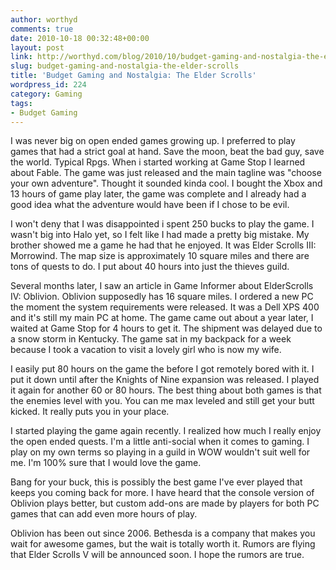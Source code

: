 ```yaml
---
author: worthyd
comments: true
date: 2010-10-18 00:32:48+00:00
layout: post
link: http://worthyd.com/blog/2010/10/budget-gaming-and-nostalgia-the-elder-scrolls/
slug: budget-gaming-and-nostalgia-the-elder-scrolls
title: 'Budget Gaming and Nostalgia: The Elder Scrolls'
wordpress_id: 224
category: Gaming
tags:
- Budget Gaming
---
```


I was never big on open ended games growing up.  I preferred to play games that had a strict goal at hand. Save the moon, beat the bad guy, save the world.  Typical Rpgs. When i started working at Game Stop I learned about Fable. The game was just released and the main tagline was "choose your own adventure".  Thought it sounded kinda cool.  I bought the Xbox and 13 hours of game play later, the game was complete and I already had a good idea what the adventure would have been if I chose to be evil.

I won't deny that I was disappointed i spent 250 bucks to play the game.  I wasn't big into Halo yet, so I felt like I had made a pretty big mistake.  My brother showed me a game he had that he enjoyed. It was Elder Scrolls III: Morrowind.  The map size is approximately 10 square miles and there are tons of quests to do. I put about 40 hours into just the thieves guild.  
<!-- more -->
Several months later, I saw an article in Game Informer about ElderScrolls IV: Oblivion. Oblivion supposedly has 16 square miles.  I ordered a new PC the moment the system requirements were released. It was a Dell XPS 400 and it's still my main PC at home.  The game came out about a year later, I waited at Game Stop for 4 hours to get it.  The shipment was delayed due to a snow storm in Kentucky.  The game sat in my backpack for a week because I took a vacation to visit a lovely girl who is now my wife.  

I easily put 80 hours on the game the before I got remotely bored with it.  I put it down until after the Knights of Nine expansion was released. I played it again for another 60 or 80 hours.  The best thing about both games is that the enemies level with you.  You can me max leveled and still get your butt kicked. It really puts you in your place.

I started playing the game again recently.  I realized how much I really enjoy the open ended quests.  I'm a little anti-social when it comes to gaming.  I play on my own terms so playing in a guild in WOW wouldn't suit well for me.  I'm 100% sure that  I would love the game.

Bang for your buck, this is possibly the best game I've ever played that keeps you coming back for more. I have heard that the console version of Oblivion plays better, but custom add-ons are made by players for both PC games that can add even more hours of play.  

Oblivion has been out since 2006. Bethesda is a company that makes you wait for awesome games, but the wait is totally worth it.  Rumors are flying that Elder Scrolls V will be announced soon. I hope the rumors are true.
